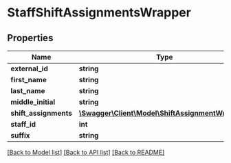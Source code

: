 # StaffShiftAssignmentsWrapper

## Properties
Name | Type | Description | Notes
------------ | ------------- | ------------- | -------------
**external_id** | **string** |  | [optional] 
**first_name** | **string** |  | [optional] 
**last_name** | **string** |  | [optional] 
**middle_initial** | **string** |  | [optional] 
**shift_assignments** | [**\Swagger\Client\Model\ShiftAssignmentWrapper[]**](ShiftAssignmentWrapper.md) |  | [optional] 
**staff_id** | **int** |  | [optional] 
**suffix** | **string** |  | [optional] 

[[Back to Model list]](../README.md#documentation-for-models) [[Back to API list]](../README.md#documentation-for-api-endpoints) [[Back to README]](../README.md)


